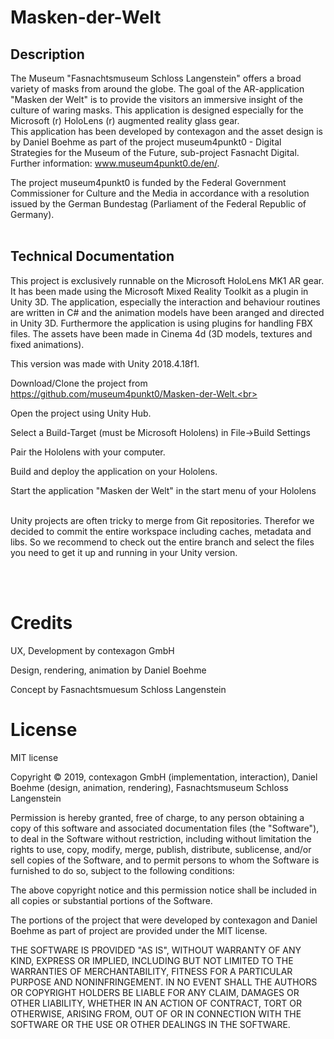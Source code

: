 # Masken-der-Welt


Description <br>
------------------
The Museum "Fasnachtsmuseum Schloss Langenstein" offers a broad variety of masks from around the globe. The goal of the AR-application "Masken der Welt" is to provide the visitors an immersive insight of the culture of waring masks. This application is designed especially for the Microsoft (r) HoloLens (r) augmented reality glass gear.    
This application has been developed by contexagon and the asset design is by Daniel Boehme as part of the project museum4punkt0 - Digital Strategies for the Museum of the Future, sub-project Fasnacht Digital. Further information: www.museum4punkt0.de/en/. <br>

The project museum4punkt0 is funded by the Federal Government Commissioner for Culture and the Media in accordance with a resolution issued by the German Bundestag (Parliament of the Federal Republic of Germany).<br><br>

Technical Documentation <br>
-------------------------
This project is exclusively runnable on the Microsoft HoloLens MK1 AR gear. It has been made using the Microsoft Mixed Reality Toolkit as a plugin in Unity 3D. The application, especially the interaction and behaviour routines are written in C# and the animation models have been aranged and directed in Unity 3D. Furthermore the application is using plugins for handling FBX files. The assets have been made in Cinema 4d (3D models, textures and fixed animations).  <br>

This version was made with Unity 2018.4.18f1.<br>

Download/Clone the project from https://github.com/museum4punkt0/Masken-der-Welt.<br>

Open the project using Unity Hub.<br>

Select a Build-Target (must be Microsoft Hololens) in File->Build Settings <br>

Pair the Hololens with your computer. <br>

Build and deploy the application on your Hololens. <br>

Start the application "Masken der Welt" in the start menu of your Hololens <br><br>



Unity projects are often tricky to merge from Git repositories. Therefor we decided to commit the entire workspace including caches, metadata and libs. So we recommend to check out the entire branch and select the files you need to get it up and running in your Unity version. 

<br><br>

# Credits <br>
UX, Development by contexagon GmbH <br>

Design, rendering, animation by Daniel Boehme <br>

Concept by Fasnachtsmuesum Schloss Langenstein <br>

# License <br>
MIT license <br>

Copyright © 2019, contexagon GmbH (implementation, interaction), Daniel Boehme (design, animation, rendering), Fasnachtsmuseum Schloss Langenstein <br>

Permission is hereby granted, free of charge, to any person obtaining a copy of this software and associated documentation files (the "Software"), to deal in the Software without restriction, including without limitation the rights to use, copy, modify, merge, publish, distribute, sublicense, and/or sell copies of the Software, and to permit persons to whom the Software is furnished to do so, subject to the following conditions: <br>

The above copyright notice and this permission notice shall be included in all copies or substantial portions of the Software.<br>

The portions of the project that were developed by contexagon and Daniel Boehme as part of project are provided under the MIT license.<br>

THE SOFTWARE IS PROVIDED "AS IS", WITHOUT WARRANTY OF ANY KIND, EXPRESS OR IMPLIED, INCLUDING BUT NOT LIMITED TO THE WARRANTIES OF MERCHANTABILITY, FITNESS FOR A PARTICULAR PURPOSE AND NONINFRINGEMENT. IN NO EVENT SHALL THE AUTHORS OR COPYRIGHT HOLDERS BE LIABLE FOR ANY CLAIM, DAMAGES OR OTHER LIABILITY, WHETHER IN AN ACTION OF CONTRACT, TORT OR OTHERWISE, ARISING FROM, OUT OF OR IN CONNECTION WITH THE SOFTWARE OR THE USE OR OTHER DEALINGS IN THE SOFTWARE.
